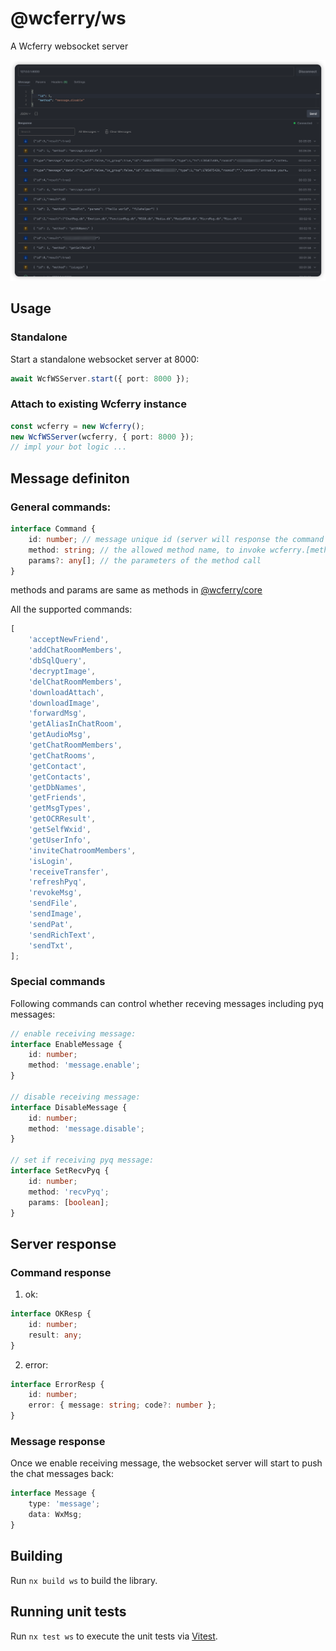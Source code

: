 # @wcferry/ws

A Wcferry websocket server

![websocket](./static/websocket.png)

## Usage

### Standalone

Start a standalone websocket server at 8000:

```ts
await WcfWSServer.start({ port: 8000 });
```

### Attach to existing Wcferry instance

```ts
const wcferry = new Wcferry();
new WcfWSServer(wcferry, { port: 8000 });
// impl your bot logic ...
```

## Message definiton

### General commands:

```ts
interface Command {
    id: number; // message unique id (server will response the command with the same id)
    method: string; // the allowed method name, to invoke wcferry.[method](...params)
    params?: any[]; // the parameters of the method call
}
```

methods and params are same as methods in [@wcferry/core](../core/src/lib/client.ts)

All the supported commands:

```ts
[
    'acceptNewFriend',
    'addChatRoomMembers',
    'dbSqlQuery',
    'decryptImage',
    'delChatRoomMembers',
    'downloadAttach',
    'downloadImage',
    'forwardMsg',
    'getAliasInChatRoom',
    'getAudioMsg',
    'getChatRoomMembers',
    'getChatRooms',
    'getContact',
    'getContacts',
    'getDbNames',
    'getFriends',
    'getMsgTypes',
    'getOCRResult',
    'getSelfWxid',
    'getUserInfo',
    'inviteChatroomMembers',
    'isLogin',
    'receiveTransfer',
    'refreshPyq',
    'revokeMsg',
    'sendFile',
    'sendImage',
    'sendPat',
    'sendRichText',
    'sendTxt',
];
```

### Special commands

Following commands can control whether receving messages including pyq messages:

```ts
// enable receiving message:
interface EnableMessage {
    id: number;
    method: 'message.enable';
}

// disable receiving message:
interface DisableMessage {
    id: number;
    method: 'message.disable';
}

// set if receiving pyq message:
interface SetRecvPyq {
    id: number;
    method: 'recvPyq';
    params: [boolean];
}
```

## Server response

### Command response

1. ok:

```ts
interface OKResp {
    id: number;
    result: any;
}
```

2. error:

```ts
interface ErrorResp {
    id: number;
    error: { message: string; code?: number };
}
```

### Message response

Once we enable receiving message, the websocket server will start to push the chat messages back:

```ts
interface Message {
    type: 'message';
    data: WxMsg;
}
```

## Building

Run `nx build ws` to build the library.

## Running unit tests

Run `nx test ws` to execute the unit tests via [Vitest](https://vitest.dev/).
